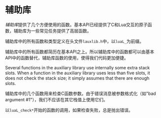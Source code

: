 辅助库
======

*辅助库*提供了几个方便使用的函数。基本API已经提供了C和Lua交互的原子函数，辅助库为一些常见任务提供了高层函数。

辅助库中的所有函数和类型定义在头文件`lauxlib.h`中，以`luaL_`为前缀。

辅助库中的所有函数都简历在基本API之上。所以辅助库中的函数都可以由基本API中的函数替代，辅助库函数的使用，使得我们代码更加便捷。

Several functions in the auxiliary library use internally some extra stack slots. When a function in the auxiliary library uses less than five slots, it does not check the stack size; it simply assumes that there are enough slots.


辅助库中的几个函数用来检查C函数参数。由于错误消息被参数格式化（如"bad argument #1"），我们不应该在其它栈值上使用它们。

以`luaL_check*`开始的函数的调用，如果检查失败，总是抛出错误。
